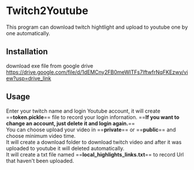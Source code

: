 # Twitch2Youtube
This program can download twitch hightlight and upload to youtube one by one automatically.
## Installation
download exe file from google drive
<https://drive.google.com/file/d/1dEMCny2FB0meWITFs7IftwfrNqFKEzwy/view?usp=drive_link>
## Usage
Enter your twitch name and login Youtube account, it will create ==**token.pickle**== file to record your login infornation. ==**If you want to change an account, just delete it and login again.**==    
You can choose upload your video in ==**private**== or ==**public**== and choose minimum video time.    
It will create a download folder to download twitch video and after it was uploaded to youtube it will deleted automatically.    
It will create a txt file named ==**local_highlights_links.txt**== to record Url that haven't been uploaded.    
